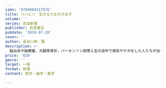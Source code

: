 ```yaml
---
isbn: '9784004317876'
title: リハビリ　生きる力を引き出す
volume: ''
series: 岩波新書
publisher: 岩波書店
pubdate: '2019-07-20'
cover: ''
author: 長谷川幹／著
description: >-
  脳出血や脳梗塞，大腿骨骨折，パーキンソン病等人生の途中で病気やケガをした人たちが出合うのがリハビリ．本人が自分のもっている力を自ら引き出し，歩く，話す，働くことを再びできるように――四〇年近く，地域でのリハビリを理学・作業・言語療法士等とともに実践してきた著者が，多くの事例とともに，その可能性を語る．
price: '820'
genre: ''
target: 一般
format: 新書
content: 医学・歯学・薬学

---
```

